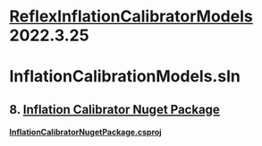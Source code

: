 # [ReflexInflationCalibratorModels](https://github.com/riskevolution/ReflexDotNetDocs/tree/main/InflationCalibrationModels/README.md) 2022.3.25</Version>

# InflationCalibrationModels.sln

## 8. [Inflation Calibrator Nuget Package](https://github.com/riskevolution/ReflexDotNetDocs/tree/main/InflationCalibrationModels/InflationCalibratorNugetPackage/README.md)
#### [InflationCalibratorNugetPackage.csproj](https://github.com/riskevolution/ReflexDotNetDocs/tree/main/InflationCalibrationModels/InflationCalibratorNugetPackage/README.md)

